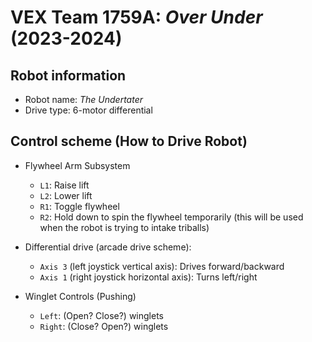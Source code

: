 # VEX Team 1759A: _Over Under_ (2023-2024)

## Robot information
- Robot name: _The Undertater_
- Drive type: 6-motor differential

## Control scheme (How to Drive Robot)

- Flywheel Arm Subsystem
  * `L1`: Raise lift
  * `L2`: Lower lift
  * `R1`: Toggle flywheel
  * `R2`: Hold down to spin the flywheel temporarily (this will be used when the robot is trying to intake triballs)

- Differential drive (arcade drive scheme):
  * `Axis 3` (left joystick vertical axis): Drives forward/backward
  * `Axis 1` (right joystick horizontal axis): Turns left/right

- Winglet Controls (Pushing)
  * `Left`: (Open? Close?) winglets
  * `Right`: (Close? Open?) winglets
